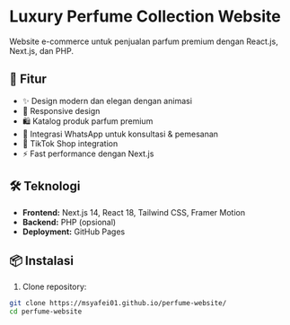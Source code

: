 # Luxury Perfume Collection Website

Website e-commerce untuk penjualan parfum premium dengan React.js, Next.js, dan PHP.

## 🚀 Fitur

- ✨ Design modern dan elegan dengan animasi
- 📱 Responsive design
- 🛍️ Katalog produk parfum premium
- 💬 Integrasi WhatsApp untuk konsultasi & pemesanan
- 🎯 TikTok Shop integration
- ⚡ Fast performance dengan Next.js

## 🛠️ Teknologi

- **Frontend:** Next.js 14, React 18, Tailwind CSS, Framer Motion
- **Backend:** PHP (opsional)
- **Deployment:** GitHub Pages

## 📦 Instalasi

1. Clone repository:
```bash
git clone https://msyafei01.github.io/perfume-website/
cd perfume-website